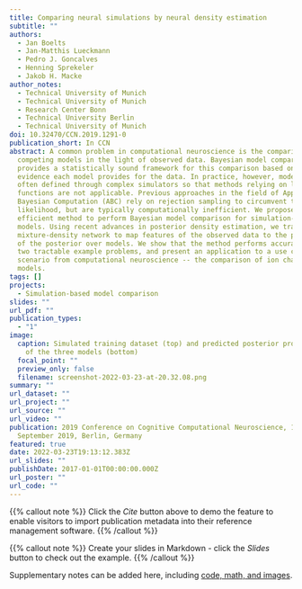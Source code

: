 ```yaml
---
title: Comparing neural simulations by neural density estimation
subtitle: ""
authors:
  - Jan Boelts
  - Jan-Matthis Lueckmann
  - Pedro J. Goncalves
  - Henning Sprekeler
  - Jakob H. Macke
author_notes:
  - Technical University of Munich
  - Technical University of Munich
  - Research Center Bonn
  - Technical University Berlin
  - Technical University of Munich
doi: 10.32470/CCN.2019.1291-0
publication_short: In CCN
abstract: A common problem in computational neuroscience is the comparison of
  competing models in the light of observed data. Bayesian model comparison
  provides a statistically sound framework for this comparison based on the
  evidence each model provides for the data. In practice, however, models are
  often defined through complex simulators so that methods relying on likelihood
  functions are not applicable. Previous approaches in the field of Approximate
  Bayesian Computation (ABC) rely on rejection sampling to circumvent the
  likelihood, but are typically computationally inefficient. We propose an
  efficient method to perform Bayesian model comparison for simulation-based
  models. Using recent advances in posterior density estimation, we train a
  mixture-density network to map features of the observed data to the parameters
  of the posterior over models. We show that the method performs accurately on
  two tractable example problems, and present an application to a use case
  scenario from computational neuroscience -- the comparison of ion channel
  models.
tags: []
projects:
  - Simulation-based model comparison
slides: ""
url_pdf: ""
publication_types:
  - "1"
image:
  caption: Simulated training dataset (top) and predicted posterior probabilities
    of the three models (bottom)
  focal_point: ""
  preview_only: false
  filename: screenshot-2022-03-23-at-20.32.08.png
summary: ""
url_dataset: ""
url_project: ""
url_source: ""
url_video: ""
publication: 2019 Conference on Cognitive Computational Neuroscience, 13-16
  September 2019, Berlin, Germany
featured: true
date: 2022-03-23T19:13:12.383Z
url_slides: ""
publishDate: 2017-01-01T00:00:00.000Z
url_poster: ""
url_code: ""
---
```


{{% callout note %}}
Click the *Cite* button above to demo the feature to enable visitors to import publication metadata into their reference management software.
{{% /callout %}}

{{% callout note %}}
Create your slides in Markdown - click the *Slides* button to check out the example.
{{% /callout %}}

Supplementary notes can be added here, including [code, math, and images](https://wowchemy.com/docs/writing-markdown-latex/).
